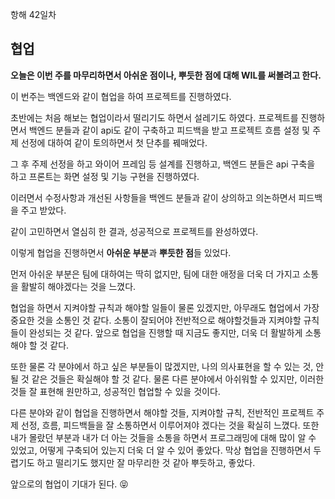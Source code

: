 항해 42일차

## 협업

**오늘은 이번 주를 마무리하면서 아쉬운 점이나, 뿌듯한 점에 대해 WIL를 써볼려고 한다.**

이 번주는 백엔드와 같이 협업을 하여 프로젝트를 진행하였다.

초반에는 처음 해보는 협업이라서 떨리기도 하면서 설레기도 하였다. 프로젝트를 진행하면서 백엔드 분들과 같이 api도 같이 구축하고 피드백을 받고 프로젝트 흐름 설정 및 주제 선정에 대하여 같이 토의하면서 첫 단추를 꿰매었다.

그 후 주제 선정을 하고 와이어 프레임 등 설계를 진행하고, 백엔드 분들은 api 구축을 하고 프론트는 화면 설정 및 기능 구현을 진행하였다.

이러면서 수정사항과 개선된 사항들을 백엔드 분들과 같이 상의하고 의논하면서 피드백을 주고 받았다.

같이 고민하면서 열심히 한 결과, 성공적으로 프로젝트를 완성하였다.

이렇게 협업을 진행하면서 **아쉬운 부분**과 **뿌듯한 점**들 있었다.

먼저 아쉬운 부분은 팀에 대하여는 딱히 없지만, 팀에 대한 애정을 더욱 더 가지고 소통을 활발히 해야겠다는 것을 느꼈다.

협업을 하면서 지켜야할 규칙과 해야할 일들이 물론 있겠지만, 아무래도 협업에서 가장 중요한 것을 소통인 것 같다. 소통이 잘되어야 전반적으로 해야할것들과 지켜야할 규칙들이 완성되는 것 같다. 앞으로 협업을 진행할 때 지금도 좋지만, 더욱 더 활발하게 소통해야 할 것 같다.

또한 물론 각 분야에서 하고 싶은 부분들이 많겠지만, 나의 의사표현을 할 수 있는 것, 안될 것 같은 것들은 확실해야 할 것 같다. 물론 다른 분야에서 아쉬워할 수 있지만, 이러한 것들 잘 표현해 원만하고, 성공적인 협업할 수 있을 것이다.

다른 분야와 같이 협업을 진행하면서 해야할 것들, 지켜야할 규칙, 전반적인 프로젝트 주제 선정, 흐름, 피드백들을 잘 소통하면서 이루어져야 겠다는 것을 확실히 느꼈다. 또한 내가 몰랐던 부분과 내가 더 아는 것들을 소통을 하면서 프로그래밍에 대해 많이 알 수 있었고, 어떻게 구축되어 있는지 더욱 더 알 수 있어 좋았다. 막상 협업을 진행하면서 두렵기도 하고 떨리기도 했지만 잘 마무리한 것 같아 뿌듯하고, 좋았다.

앞으로의 협업이 기대가 된다. 😝
